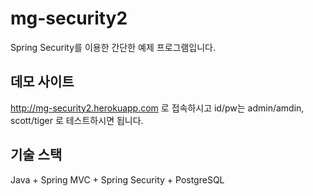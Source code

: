 # mg-security2

Spring Security를 이용한 간단한 예제 프로그램입니다.

## 데모 사이트

http://mg-security2.herokuapp.com 로 접속하시고 id/pw는 admin/amdin, scott/tiger 로 테스트하시면 됩니다.

## 기술 스택
Java + Spring MVC + Spring Security + PostgreSQL
